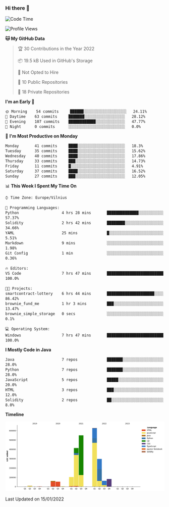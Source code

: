 ### Hi there 👋

<!--START_SECTION:waka-->
![Code Time](http://img.shields.io/badge/Code%20Time-537%20hrs%204%20mins-blue)

![Profile Views](http://img.shields.io/badge/Profile%20Views-0-blue)

**🐱 My GitHub Data** 

> 🏆 30 Contributions in the Year 2022
 > 
> 📦 19.5 kB Used in GitHub's Storage 
 > 
> 🚫 Not Opted to Hire
 > 
> 📜 10 Public Repositories 
 > 
> 🔑 18 Private Repositories  
 > 
**I'm an Early 🐤** 

```text
🌞 Morning    54 commits     ██████░░░░░░░░░░░░░░░░░░░   24.11% 
🌆 Daytime    63 commits     ███████░░░░░░░░░░░░░░░░░░   28.12% 
🌃 Evening    107 commits    ████████████░░░░░░░░░░░░░   47.77% 
🌙 Night      0 commits      ░░░░░░░░░░░░░░░░░░░░░░░░░   0.0%

```
📅 **I'm Most Productive on Monday** 

```text
Monday       41 commits     ████░░░░░░░░░░░░░░░░░░░░░   18.3% 
Tuesday      35 commits     ████░░░░░░░░░░░░░░░░░░░░░   15.62% 
Wednesday    40 commits     ████░░░░░░░░░░░░░░░░░░░░░   17.86% 
Thursday     33 commits     ███░░░░░░░░░░░░░░░░░░░░░░   14.73% 
Friday       11 commits     █░░░░░░░░░░░░░░░░░░░░░░░░   4.91% 
Saturday     37 commits     ████░░░░░░░░░░░░░░░░░░░░░   16.52% 
Sunday       27 commits     ███░░░░░░░░░░░░░░░░░░░░░░   12.05%

```


📊 **This Week I Spent My Time On** 

```text
⌚︎ Time Zone: Europe/Vilnius

💬 Programming Languages: 
Python                   4 hrs 28 mins       ██████████████░░░░░░░░░░░   57.37% 
Solidity                 2 hrs 42 mins       ████████░░░░░░░░░░░░░░░░░   34.66% 
YAML                     25 mins             █░░░░░░░░░░░░░░░░░░░░░░░░   5.51% 
Markdown                 9 mins              ░░░░░░░░░░░░░░░░░░░░░░░░░   1.98% 
Git Config               1 min               ░░░░░░░░░░░░░░░░░░░░░░░░░   0.36%

🔥 Editors: 
VS Code                  7 hrs 47 mins       █████████████████████████   100.0%

🐱‍💻 Projects: 
smartcontract-lottery    6 hrs 44 mins       █████████████████████░░░░   86.42% 
brownie_fund_me          1 hr 3 mins         ███░░░░░░░░░░░░░░░░░░░░░░   13.47% 
brownie_simple_storage   0 secs              ░░░░░░░░░░░░░░░░░░░░░░░░░   0.1%

💻 Operating System: 
Windows                  7 hrs 47 mins       █████████████████████████   100.0%

```

**I Mostly Code in Java** 

```text
Java                     7 repos             ███████░░░░░░░░░░░░░░░░░░   28.0% 
Python                   7 repos             ███████░░░░░░░░░░░░░░░░░░   28.0% 
JavaScript               5 repos             █████░░░░░░░░░░░░░░░░░░░░   20.0% 
HTML                     3 repos             ███░░░░░░░░░░░░░░░░░░░░░░   12.0% 
Solidity                 2 repos             ██░░░░░░░░░░░░░░░░░░░░░░░   8.0%

```


**Timeline**

![Chart not found](https://raw.githubusercontent.com/BenasVolkovas/BenasVolkovas/main/charts/bar_graph.png) 


 Last Updated on 15/01/2022
<!--END_SECTION:waka-->
